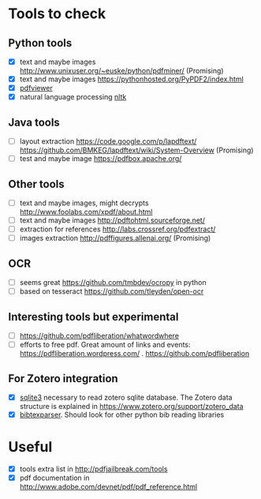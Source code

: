 # Tools to check

## Python tools

- [x] text and maybe images <http://www.unixuser.org/~euske/python/pdfminer/> (Promising)
- [x] text and maybe images <https://pythonhosted.org/PyPDF2/index.html>
- [x] [pdfviewer](http://wxpython.org/Phoenix/docs/html/lib.pdfviewer.html) 
- [x] natural language processing [nltk](http://www.nltk.org/)

## Java tools

- [ ] layout extraction <https://code.google.com/p/lapdftext/> <https://github.com/BMKEG/lapdftext/wiki/System-Overview> (Promising)
- [ ] test and maybe image <https://pdfbox.apache.org/>

## Other tools

- [ ] text and maybe images, might decrypts <http://www.foolabs.com/xpdf/about.html>
- [ ] text and maybe images <http://pdftohtml.sourceforge.net/>
- [ ] extraction for references <http://labs.crossref.org/pdfextract/>
- [ ] images extraction <http://pdffigures.allenai.org/> (Promising)

## OCR

- [ ] seems great <https://github.com/tmbdev/ocropy> in python
- [ ] based on tesseract <https://github.com/tleyden/open-ocr>

## Interesting tools but experimental

- [ ] <https://github.com/pdfliberation/whatwordwhere>
- [ ] efforts to free pdf. Great amount of links and events: <https://pdfliberation.wordpress.com/> . <https://github.com/pdfliberation>

## For Zotero integration

- [x] [sqlite3](https://docs.python.org/2/library/sqlite3.html#module-sqlite3) necessary to read zotero sqlite database. The Zotero data structure is explained in <https://www.zotero.org/support/zotero_data>
- [x] [bibtexparser](https://github.com/sciunto-org/python-bibtexparser/tree/latest). Should look for other python bib reading libraries

# Useful

- [x] tools extra list in <http://pdfjailbreak.com/tools>
- [x] pdf documentation in <http://www.adobe.com/devnet/pdf/pdf_reference.html>
